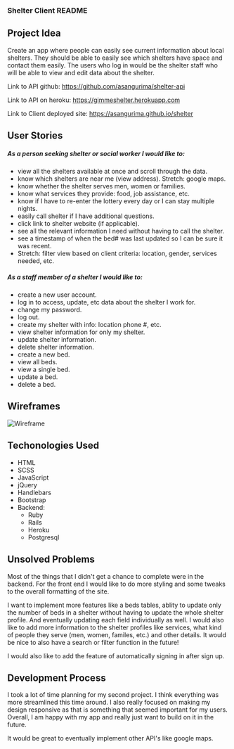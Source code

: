 ### Shelter Client README

## Project Idea
Create an app where people can easily see current information about
local shelters. They should be able to easily see which shelters have space and
contact them easily. The users who log in would be the shelter staff who will be
able to view and edit data about the shelter.

Link to API github: https://github.com/asangurima/shelter-api

Link to API on heroku: https://gimmeshelter.herokuapp.com

Link to Client deployed site: https://asangurima.github.io/shelter


## User Stories
##### As a person seeking shelter or social worker I would like to:
- view all the shelters available at once and scroll through the data.
- know which shelters are near me (view address). Stretch: google maps.
- know whether the shelter serves men, women or families.
- know what services they provide: food, job assistance, etc.
- know if I have to re-enter the lottery every day or I can stay multiple nights.
- easily call shelter if I have additional questions.
- click link to shelter website (if applicable).
- see all the relevant information I need without having to call the shelter.
- see a timestamp of when the bed# was last updated so I can be sure it was recent.
- Stretch: filter view based on client criteria: location, gender, services needed, etc.

##### As a staff member of a shelter I would like to:
- create a new user account.
- log in to access, update, etc data about the shelter I work for.
- change my password.
- log out.
- create my shelter with info: location phone #, etc.
- view shelter information for only my shelter.
- update shelter information.
- delete shelter information.
- create a new bed.
- view all beds.
- view a single bed.
- update a bed.
- delete a bed.

## Wireframes

![Wireframe](https://i.imgur.com/j8BGbpx.jpg?2)

## Techonologies Used
  - HTML
  - SCSS
  - JavaScript
  - jQuery
  - Handlebars
  - Bootstrap
  - Backend:
    - Ruby
    - Rails
    - Heroku
    - Postgresql

## Unsolved Problems
 Most of the things that I didn't get a chance to complete were in the backend.
 For the front end I would like to do more styling and some tweaks to the overall
 formatting of the site.

I want to implement more features like a beds tables, ablity to update only the
number of beds in a shelter without having to update the whole shelter profile.
And eventually updating each field individually as well.
I would also like to add more information to the shelter profiles like services,
what kind of people they serve (men, women, familes, etc.) and other details.
It would be nice to also have a search or filter function in the future!

I would also like to add the feature of automatically signing in after sign up.

## Development Process

I took a lot of time planning for my second project. I think everything was more
streamlined this time around. I also really focused on making my design responsive
as that is something that seemed important for my users. Overall, I am happy with
my app and really just want to build on it in the future.

It would be great to eventually implement other API's like google maps.
